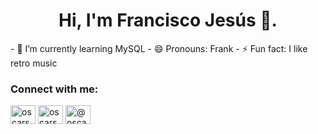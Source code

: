 <div align="center">
  <h1>Hi, I'm Francisco Jesús 👋.</h1>
</div>
<p>
- 🌱 I’m currently learning MySQL
- 😄 Pronouns: Frank
- ⚡ Fun fact: I like retro music
</p>

<h3 align="left">Connect with me:</h3>
<p align="left">
<a href="[https://https://twitter.com/FrankSC6482](https://twitter.com/FrankSC6482)" target="blank"><img align="center" src="https://raw.githubusercontent.com/rahuldkjain/github-profile-readme-generator/master/src/images/icons/Social/twitter.svg" alt="oscarsa345" height="30" width="40" /></a>
<a href="https://linkedin.com/in/francisco-sono-820a6526a/" target="blank"><img align="center" src="https://raw.githubusercontent.com/rahuldkjain/github-profile-readme-generator/master/src/images/icons/Social/linked-in-alt.svg" alt="oscarsa45" height="30" width="40" /></a>
<a href="https://medium.com/@5784_99824" target="blank"><img align="center" src="https://raw.githubusercontent.com/rahuldkjain/github-profile-readme-generator/master/src/images/icons/Social/medium.svg" alt="@oscarsa3" height="30" width="40" /></a>
</p>
